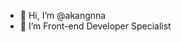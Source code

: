 - 👋 Hi, I’m @akangnna
- 👀 I’m Front-end Developer Specialist

<!---
akangnna/akangnna is a ✨ special ✨ repository because its `README.md` (this file) appears on your GitHub profile.
You can click the Preview link to take a look at your changes.
--->
